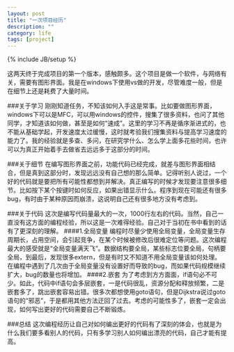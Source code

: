 ```yaml
---
layout: post
title: "一次项目经历"
description: ""
category: life
tags: [project]
---
```

{% include JB/setup %}

这两天终于完成项目的第一个版本，感触颇多。这个项目是做一个软件，与网络有关，需要有图形界面。我是在windows下使用vs做的开发，尽管难度一般，但是在细节上还是耗费了大量时间。

###关于学习
刚刚知道任务，不知该如何入手这是常事。比如要做图形界面，windows下可以是MFC，可以用windows的控件，搜集了很多资料，也问了其他同学，才知道该如何做，甚至是如何“速成”。这里的学习不再是循序渐进式的，也不能从基础学起，开发速度太过缓慢，这时就考验我们搜集资料与提高学习速度的能力了。我的经验就是多查、多问，在研究学什么、怎么学上面多花些时间，也许可以为真正开始着手去做省去远远多于这部分的时间。

###关于细节
在编写图形界面之前，功能代码已经完成，就差与图形界面相结合，但是真到这部分时，发现远远没有自己想的那么简单。记得听别人说过，一个好的代码就是要把所有可能性都想到并解决。真正编写的时候才发现要注意很多细节。比如按下某个按键时如何反应，如果出错显示什么。程序到现在可能还有很多bug，有时由于某种原因而崩溃，这说明自己还有很多地方没有考虑到。

###关于代码
这次是编写代码量最大的一次，1000行左右的代码。当然，自己一直没有这方面的编程经验，所以这是一次难得经验。自己对于当初在书中看到的话有了更深刻的理解。
####1.全局变量
编程时尽量少使用全局变量，全局变量生存周期长，占用空间，会引起竞争，在某个时候被修改后很难定位等问题。这次编程最大的感受就是“全局变量满天飞”。数据结构要全局，某些标志位要全局，句柄要全局，到最后，发现很多extern，但是有时又不知道不用全局变量该如何处理。在编程中遇到了几次由于全局变量没有设置好而导致的bug，而如果代码规模继续扩大，bug的数量也将增加。
####2.嵌套
为了考虑到方方面面，if语句必不可少。如此，代码中if语句会多层嵌套，一是代码很乱，资源分配和释放频繁，二是嵌套多了，跳出嵌套容易出错。很多次都想使用goto语句，但是Dijkstra说过goto语句的“邪恶”，于是都用其他方法迂回了过去。考虑的可能性多了，嵌套一定会出现，如何写出更好的代码需要自己不断锻炼。

###总结
这次编程经历让自己对如何编出更好的代码有了深刻的体会，也就是为什么我们要多看别人的代码，只有多学习别人如何编出漂亮的代码，自己才能有提高。
